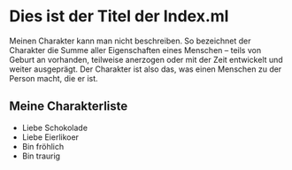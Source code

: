 # Dies ist der Titel der Index.ml 

Meinen  Charakter kann man nicht beschreiben. 
So bezeichnet der Charakter die Summe aller Eigenschaften eines Menschen – teils von Geburt an vorhanden,
teilweise anerzogen oder mit der Zeit entwickelt und weiter ausgeprägt.
Der Charakter ist also das, was einen Menschen zu der Person macht, die er ist. 

## Meine Charakterliste

* Liebe Schokolade
* Liebe Eierlikoer
* Bin fröhlich
* Bin traurig
